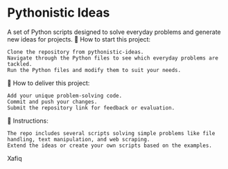 # Pythonistic Ideas

A set of Python scripts designed to solve everyday problems and generate new ideas for projects.
🌱 How to start this project:

    Clone the repository from pythonistic-ideas.
    Navigate through the Python files to see which everyday problems are tackled.
    Run the Python files and modify them to suit your needs.

🚛 How to deliver this project:

    Add your unique problem-solving code.
    Commit and push your changes.
    Submit the repository link for feedback or evaluation.

📝 Instructions:

    The repo includes several scripts solving simple problems like file handling, text manipulation, and web scraping.
    Extend the ideas or create your own scripts based on the examples.

Xafiq